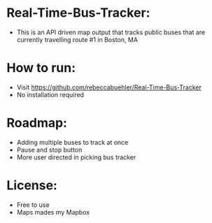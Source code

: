 # Real-Time-Bus-Tracker:

   * This is an API driven map output that tracks public buses that are currently travelling route #1 in Boston, MA

# How to run:

   * Visit https://github.com/rebeccabuehler/Real-Time-Bus-Tracker
   * No installation required

# Roadmap:

   * Adding multiple buses to track at once
   * Pause and stop button
   * More user directed in picking bus tracker

# License:

   * Free to use
   * Maps mades my Mapbox

